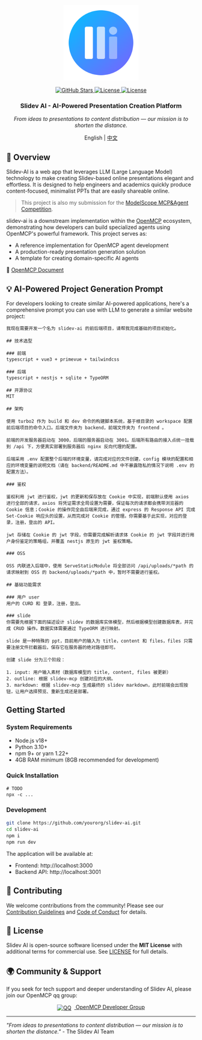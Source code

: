 <div align="center">


<img src="frontend/src/assets/icons/slidev-ai.svg" height="200px" />

<a href="https://github.com/LSTM-Kirigaya/slidev-ai"> <img src="https://img.shields.io/github/stars/LSTM-Kirigaya/slidev-ai?style=social" alt="GitHub Stars"></a><a href="https://opensource.org/licenses/MIT"> <img src="https://img.shields.io/badge/License-MIT-blue.svg" alt="License"></a><a href="https://kirigaya.cn/openmcp/"> <img src="https://img.shields.io/badge/OpenMCP_SDK-0.1.0-blue" alt="License"></a>

<h3>Slidev AI - AI-Powered Presentation Creation Platform</h3>

*From ideas to presentations to content distribution — our mission is to shorten the distance.*

English | [中文](README.zh.md)

</div>



## 🚀 Overview

Slidev-AI is a web app that leverages LLM (Large Language Model) technology to make creating Slidev-based online presentations elegant and effortless. It is designed to help engineers and academics quickly produce content-focused, minimalist PPTs that are easily shareable online.

> This project is also my submission for the [ModelScope MCP&Agent Competition](https://modelscope.cn/active/aihackathon-mcp-agent).

slidev-ai is a downstream implementation within the [OpenMCP](https://github.com/LSTM-Kirigaya/openmcp-client) ecosystem, demonstrating how developers can build specialized agents using OpenMCP's powerful framework. This project serves as:

- A reference implementation for OpenMCP agent development
- A production-ready presentation generation solution
- A template for creating domain-specific AI agents

🔗 [OpenMCP Document](https://kirigaya.cn/openmcp/)

## 💡 AI-Powered Project Generation Prompt

For developers looking to create similar AI-powered applications, here's a comprehensive prompt you can use with LLM to generate a similar website project:

```
我现在需要开发一个名为 slidev-ai 的前后端项目，请帮我完成基础的项目初始化。

## 技术选型

### 前端
typescript + vue3 + primevue + tailwindcss

### 后端
typescript + nestjs + sqlite + TypeORM

## 开源协议
MIT

## 架构

使用 turbo2 作为 build 和 dev 命令的构建脚本系统，基于根目录的 workspace 配置前后端项目的命令入口。后端文件夹为 backend，前端文件夹为 frontend 。

前端的开发服务器启动在 3000，后端的服务器启动在 3001。后端所有路由的接入点统一挂载到 /api 下，方便真实部署到服务器后 nginx 反向代理的配置。

后端采用 .env 配置整个后端的环境变量，请完成对应的文件创建，config 模块的配置和相应的环境变量的说明文档（请在 backend/README.md 中不暴露隐私的情况下说明 .env 的配置方法）。

### 鉴权

鉴权利用 jwt 进行鉴权，jwt 的更新和保存放在 Cookie 中实现，前端默认使用 axios 进行全部的请求，axios 将凭证需求全局设置为需要，保证每次的请求都会携带浏览器的 Cookie 信息；Cookie 的操作完全由后端来完成，通过 express 的 Response API 完成 Set-Cookie 响应头的设置，从而完成对 Cookie 的管理。你需要基于此实现，对应的登录，注册，登出的 API。

jwt 存储在 Cookie 的 jwt 字段，你需要完成解析请求体 Cookie 的 jwt 字段并进行用户身份鉴定的策略组，并覆盖 nestjs 原生的 jwt 鉴权策略。

### OSS

OSS 内联进入后端中，使用 ServeStaticModule 将全部访问 /api/uploads/*path 的请求映射到 OSS 的 backend/uploads/*path 中，暂时不需要进行鉴权。

## 基础功能需求

### 用户 user
用户的 CURD 和 登录，注册，登出。

### slide
你需要先根据下面的描述设计 slidev 的数据库实体模型，然后根据模型创建数据库表，并完成 CRUD 操作。数据实体需要通过 TypeORM 进行映射。

slide 是一种特殊的 ppt，目前用户的输入为 title，content 和 files，files 只需要注册文件拦截器后，保存它在服务器的绝对路径即可。

创建 slide 分为三个阶段：

1. input: 用户输入素材（数据库模型的 title, content, files 被更新）
2. outline: 根据 slidev-mcp 创建对应的大纲。
3. markdown: 根据 slidev-mcp 生成最终的 slidev markdown，此时前端会出现按钮，让用户选择预览、重新生成还是部署。
```

## Getting Started

### System Requirements
- Node.js v18+
- Python 3.10+
- npm 9+ or yarn 1.22+
- 4GB RAM minimum (8GB recommended for development)

### Quick Installation

```
# TODO
npx -c ...
```

### Development

```bash
git clone https://github.com/yourorg/slidev-ai.git
cd slidev-ai
npm i
npm run dev
```

The application will be available at:
- Frontend: http://localhost:3000
- Backend API: http://localhost:3001

## 🤝 Contributing

We welcome contributions from the community! Please see our [Contribution Guidelines](CONTRIBUTING.md) and [Code of Conduct](CODE_OF_CONDUCT.md) for details.

## 📜 License

Slidev AI is open-source software licensed under the **MIT License** with additional terms for commercial use. See [LICENSE](LICENSE) for full details.

## 🌍 Community & Support

If you seek for tech support and deeper understanding of Slidev AI, please join our OpenMCP qq group:

<div align="center"> <a href="https://qm.qq.com/cgi-bin/qm/qr?k=C6ZUTZvfqWoI12lWe7L93cWa1hUsuVT0&jump_from=webapi&authKey=McW6B1ogTPjPDrCyGttS890tMZGQ1KB3QLuG4aqVNRaYp4vlTSgf2c6dMcNjMuBD" target="_blank" > <img src="https://img.icons8.com/color/24/000000/qq.png" style="vertical-align: middle; margin-right: 8px;" alt="QQ"> OpenMCP Developer Group </a> </div>

---

*"From ideas to presentations to content distribution — our mission is to shorten the distance."* - The Slidev AI Team